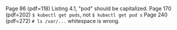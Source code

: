 Page 86 (pdf=118) Listing 4.1, "pod" should be capitalized.
Page 170 (pdf=202) `$ kubectl get pods`, not `$ kubectl get pod s`
Page 240 (pdf=272) `# ls /var/...` whitespace is wrong.

